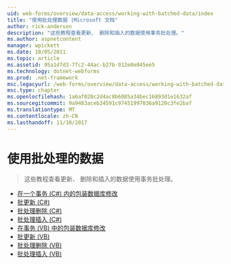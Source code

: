 ```yaml
---
uid: web-forms/overview/data-access/working-with-batched-data/index
title: "使用批处理数据 |Microsoft 文档"
author: rick-anderson
description: "这些教程查看更新、 删除和插入的数据使用事务批处理。"
ms.author: aspnetcontent
manager: wpickett
ms.date: 10/05/2011
ms.topic: article
ms.assetid: 95a1d7d3-7fc2-44ac-b27b-912e0e045ee5
ms.technology: dotnet-webforms
ms.prod: .net-framework
msc.legacyurl: /web-forms/overview/data-access/working-with-batched-data
msc.type: chapter
ms.openlocfilehash: 1a6af028c2d4ac8b6085a34bec16893d1e1632af
ms.sourcegitcommit: 9a9483aceb34591c97451997036a9120c3fe2baf
ms.translationtype: MT
ms.contentlocale: zh-CN
ms.lasthandoff: 11/10/2017
---
```

<a name="working-with-batched-data"></a>使用批处理的数据
====================
> 这些教程查看更新、 删除和插入的数据使用事务批处理。


- [在一个事务 (C#) 内的包装数据库修改](wrapping-database-modifications-within-a-transaction-cs.md)
- [批更新 (C#)](batch-updating-cs.md)
- [批处理删除 (C#)](batch-deleting-cs.md)
- [批处理插入 (C#)](batch-inserting-cs.md)
- [在事务 (VB) 中的包装数据库修改](wrapping-database-modifications-within-a-transaction-vb.md)
- [批更新 (VB)](batch-updating-vb.md)
- [批处理删除 (VB)](batch-deleting-vb.md)
- [批处理插入 (VB)](batch-inserting-vb.md)
